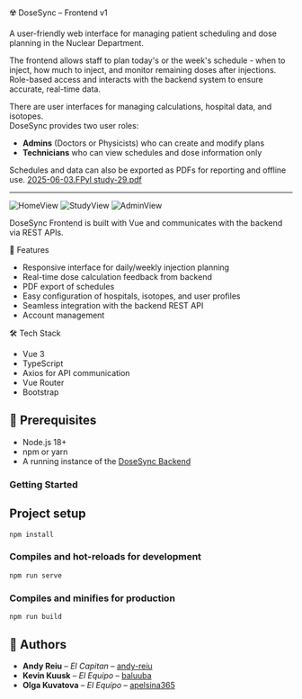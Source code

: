 ☢️ DoseSync – Frontend v1

A user-friendly web interface for managing patient scheduling and dose planning in the Nuclear Department.

The frontend allows staff to plan today's or the week's schedule - when to inject, how much to inject, and monitor remaining doses after injections. 
Role-based access and interacts with the backend system to ensure accurate, real-time data.

There are user interfaces for managing calculations, hospital data, and isotopes.  
DoseSync provides two user roles:  
- **Admins** (Doctors or Physicists) who can create and modify plans  
- **Technicians** who can view schedules and dose information only  

Schedules and data can also be exported as PDFs for reporting and offline use.
[2025-06-03.FPyl study-29.pdf](https://github.com/user-attachments/files/20592239/2025-06-03.FPyl.study-29.pdf)

---
![HomeView](https://github.com/user-attachments/assets/86a24c2b-2685-4c47-ac35-814bc376de12)
![StudyView](https://github.com/user-attachments/assets/e70d158f-81cf-4077-a4bc-789c37af02e5)
![AdminView](https://github.com/user-attachments/assets/e242241c-c9d7-4019-96c2-98c4d80f5594)

DoseSync Frontend is built with Vue and communicates with the backend via REST APIs.  

🚀 Features  
- Responsive interface for daily/weekly injection planning  
- Real-time dose calculation feedback from backend  
- PDF export of schedules  
- Easy configuration of hospitals, isotopes, and user profiles  
- Seamless integration with the backend REST API
- Account management

🛠️ Tech Stack  
- Vue 3
- TypeScript  
- Axios for API communication  
- Vue Router  
- Bootstrap  

## 📝 Prerequisites

- Node.js 18+  
- npm or yarn  
- A running instance of the [DoseSync Backend](https://github.com/andy-reiu/dosesyncback)

### Getting Started
## Project setup
```
npm install
```

### Compiles and hot-reloads for development
```
npm run serve
```

### Compiles and minifies for production
```
npm run build
```

## 👤 Authors

- **Andy Reiu** – *El Capitan* – [andy-reiu](https://github.com/andy-reiu)
- **Kevin Kuusk** – *El Equipo* – [baluuba](https://github.com/baluuba)
- **Olga Kuvatova** – *El Equipo* – [apelsina365](https://github.com/Apelsinka365)
